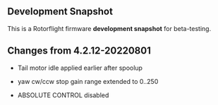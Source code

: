 ## Development Snapshot

This is a Rotorflight firmware **development snapshot** for beta-testing.


## Changes from 4.2.12-20220801

- Tail motor idle applied earlier after spoolup

- yaw cw/ccw stop gain range extended to 0..250

- ABSOLUTE CONTROL disabled

